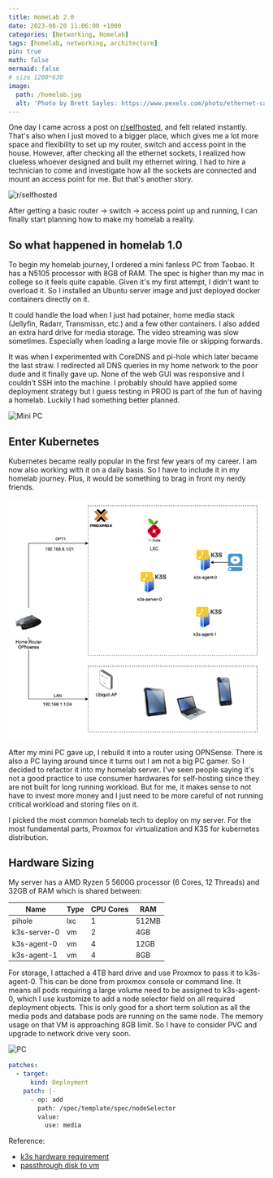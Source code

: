 ```yaml
---
title: HomeLab 2.0
date: 2023-08-20 11:06:00 +1000
categories: [Networking, Homelab]
tags: [homelab, networking, architecture]
pin: true
math: false
mermaid: false
# size 1200*630
image:
  path: /homelab.jpg
  alt: 'Photo by Brett Sayles: https://www.pexels.com/photo/ethernet-cables-plugged-in-network-switch-2881224/'
---
```


One day I came across a post on [r/selfhosted](https://www.reddit.com/r/selfhosted/comments/tj69e8/well_you_know_i_have_my_own/), and felt related instantly. That's also when I just moved to a bigger place, which gives me a lot more space and flexibility to set up my router, switch and access point in the house. However, after checking all the ethernet sockets, I realized how clueless whoever designed and built my ethernet wiring. I had to hire a technician to come and investigate how all the sockets are connected and mount an access point for me. But that's another story.

![r/selfhosted](https://i.redd.it/well-you-know-i-have-my-own-v0-5bbu9wxtxoo81.jpg?s=dfde84729de10772d57c9d31613c171821c74554)

After getting a basic router -> switch -> access point up and running, I can finally start planning how to make my homelab a reality.

## So what happened in homelab 1.0

To begin my homelab journey, I ordered a mini fanless PC from Taobao. It has a N5105 processor with 8GB of RAM. The spec is higher than my mac in college so it feels quite capable. Given it's my first attempt, I didn't want to overload it. So I installed an Ubuntu server image and just deployed docker containers directly on it.

It could handle the load when I just had potainer, home media stack (Jellyfin, Radarr, Transmissn, etc.) and a few other containers. I also added an extra hard drive for media storage. The video streaming was slow sometimes. Especially when loading a large movie file or skipping forwards.

It was when I experimented with CoreDNS and pi-hole which later became the last straw. I redirected all DNS queries in my home network to the poor dude and it finally gave up. None of the web GUI was responsive and I couldn't SSH into the machine. I probably should have applied some deployment strategy but I guess testing in PROD is part of the fun of having a homelab. Luckily I had something better planned.

![Mini PC](/router.jpg)

## Enter Kubernetes

Kubernetes became really popular in the first few years of my career. I am now also working with it on a daily basis. So I have to include it in my homelab journey. Plus, it would be something to brag in front my nerdy friends.

![Homelab Kubernetes](/drawio/homelab_v2_hardware.drawio.png)

After my mini PC gave up, I rebuild it into a router using OPNSense. There is also a PC laying around since it turns out I am not a big PC gamer. So I decided to refactor it into my homelab server. I've seen people saying it's not a good practice to use consumer hardwares for self-hosting since they are not built for long running workload. But for me, it makes sense to not have to invest more money and I just need to be more careful of not running critical workload and storing files on it.

I picked the most common homelab tech to deploy on my server. For the most fundamental parts, Proxmox for virtualization and K3S for kubernetes distribution.

## Hardware Sizing

My server has a AMD Ryzen 5 5600G processor (6 Cores, 12 Threads) and 32GB of RAM which is shared between:

| Name         | Type | CPU Cores | RAM   |
|--------------|------|-----------|-------|
| pihole       | lxc  | 1         | 512MB |
| k3s-server-0 | vm   | 2         | 4GB   |
| k3s-agent-0  | vm   | 4         | 12GB   |
| k3s-agent-1  | vm   | 4         | 8GB   |

For storage, I attached a 4TB hard drive and use Proxmox to pass it to k3s-agent-0. This can be done from proxmox console or command line. It means all pods requiring a large volume need to be assigned to k3s-agent-0, which I use kustomize to add a node selector field on all required deployment objects. This is only good for a short term solution as all the media pods and database pods are running on the same node. The memory usage on that VM is approaching 8GB limit. So I have to consider PVC and upgrade to network drive very soon.

![PC](/pc.jpg)

``` yaml
patches:
  - target:
      kind: Deployment
    patch: |-
      - op: add
        path: /spec/template/spec/nodeSelector
        value:
          use: media
```

Reference:

- [k3s hardware requirement](https://docs.k3s.io/installation/requirements#hardware)
- [passthrough disk to vm](https://pve.proxmox.com/wiki/Passthrough_Physical_Disk_to_Virtual_Machine_(VM))
